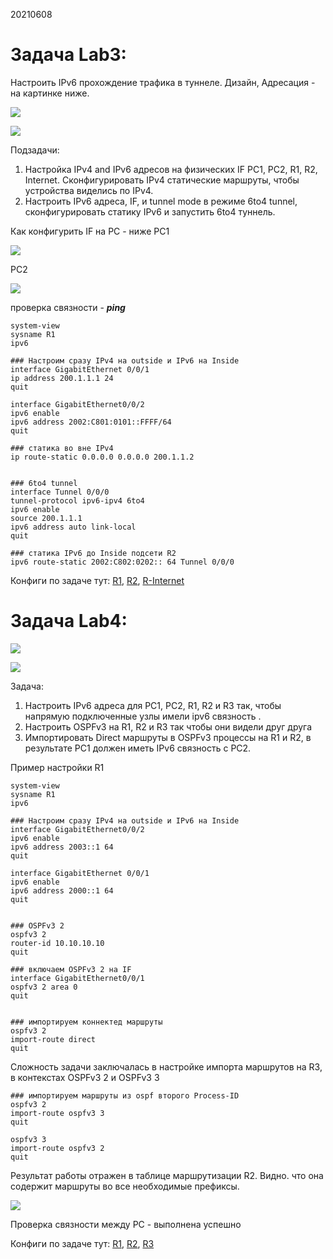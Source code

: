 20210608

# Задача Lab3: #
Настроить IPv6 прохождение трафика в туннеле. Дизайн, Адресация - на картинке ниже.

![](pictures/01.jpg)

![](pictures/02.jpg)

Подзадачи:
1. Настройка IPv4 and IPv6 адресов на физических IF PC1, PC2, R1, R2, Internet. Сконфигурировать IPv4 статические маршруты, чтобы устройства виделись по IPv4. 
2. Настроить IPv6 адреса, IF, и tunnel mode в режиме 6to4 tunnel, сконфигурировать статику IPv6 и запустить 6to4 туннель. 

Как конфигурить IF на PC - ниже
PC1

![](pictures/03.jpg)

PC2

![](pictures/03.jpg)

проверка связности - ___ping___

```
system-view 
sysname R1
ipv6
 
### Настроим сразу IPv4 на outside и IPv6 на Inside
interface GigabitEthernet 0/0/1
ip address 200.1.1.1 24 
quit

interface GigabitEthernet0/0/2
ipv6 enable
ipv6 address 2002:C801:0101::FFFF/64
quit

### статика во вне IPv4
ip route-static 0.0.0.0 0.0.0.0 200.1.1.2


### 6to4 tunnel
interface Tunnel 0/0/0 
tunnel-protocol ipv6-ipv4 6to4 
ipv6 enable
source 200.1.1.1
ipv6 address auto link-local
quit

### статика IPv6 до Inside подсети R2
ipv6 route-static 2002:C802:0202:: 64 Tunnel 0/0/0
```

Конфиги по задаче тут: [R1](config/L3/R1.txt), [R2](config/L3/R2.txt), [R-Internet](config/L3/R-Internet.txt)



# Задача Lab4: #

![](pictures/05.jpg)

![](pictures/06.jpg)

Задача:
1. Настроить IPv6 адреса для PC1, PC2, R1, R2 и R3 так, чтобы напрямую подключенные узлы имели ipv6 связность . 
2. Настроить OSPFv3 на R1, R2 и R3 так чтобы они видели друг друга 
3. Импортировать Direct маршруты в OSPFv3 процессы на R1 и R2, в результате PC1 должен иметь IPv6 связность с PC2. 

Пример настройки R1
```
system-view 
sysname R1
ipv6
 
### Настроим сразу IPv4 на outside и IPv6 на Inside
interface GigabitEthernet0/0/2
ipv6 enable
ipv6 address 2003::1 64
quit

interface GigabitEthernet 0/0/1
ipv6 enable
ipv6 address 2000::1 64 
quit


### OSPFv3 2
ospfv3 2
router-id 10.10.10.10
quit

### включаем OSPFv3 2 на IF
interface GigabitEthernet0/0/1
ospfv3 2 area 0
quit


### импортируем коннектед маршруты
ospfv3 2
import-route direct
quit
```

Сложность задачи заключалась в настройке импорта маршрутов на R3, в контекстах OSPFv3 2 и OSPFv3 3

```
### импортируем маршруты из ospf второго Process-ID
ospfv3 2
import-route ospfv3 3
quit

ospfv3 3
import-route ospfv3 2
quit
```

Результат работы отражен в таблице маршрутизации R2. Видно. что она содержит маршруты во все необходимые префиксы.

![](pictures/07.jpg)

Проверка связности между PC - выполнена успешно

Конфиги по задаче тут: [R1](config/L4/R1.txt), [R2](config/L4/R2.txt), [R3](config/L4/R3.txt)